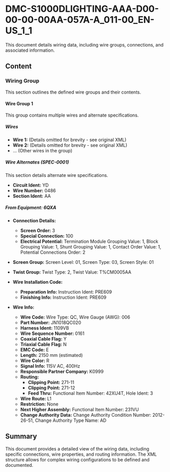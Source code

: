# DMC-S1000DLIGHTING-AAA-D00-00-00-00AA-057A-A_011-00_EN-US_1_1

This document details wiring data, including wire groups, connections, and associated information.

## Content

### Wiring Group

This section outlines the defined wire groups and their contents.

#### Wire Group 1

This group contains multiple wires and alternate specifications.

##### Wires

*   **Wire 1:** (Details omitted for brevity - see original XML)
*   **Wire 2:** (Details omitted for brevity - see original XML)
*   ... (Other wires in the group)

##### Wire Alternates (SPEC-0001)

This section details alternate wire specifications.

*   **Circuit Ident:** YD
*   **Wire Number:** 0486
*   **Section Ident:** AA

##### From Equipment: 6QXA

*   **Connection Details:**
    *   **Screen Order:** 3
    *   **Special Connection:** 100
    *   **Electrical Potential:** Termination Module Grouping Value: 1, Block Grouping Value: 1, Shunt Grouping Value: 1, Contact Order Value: 1, Potential Connections Order: 2

*   **Screen Group:** Screen Level: 01, Screen Type: 03, Screen Style: 01

*   **Twist Group:** Twist Type: 2, Twist Value: T%CM0005AA

*   **Wire Installation Code:**
    *   **Preparation Info:** Instruction Ident: PRE609
    *   **Finishing Info:** Instruction Ident: PRE609

*   **Wire Info:**
    *   **Wire Code:** Wire Type: QC, Wire Gauge (AWG): 006
    *   **Part Number:** JN1018QC020
    *   **Harness Ident:** 1109VB
    *   **Wire Sequence Number:** 0161
    *   **Coaxial Cable Flag:** Y
    *   **Triaxial Cable Flag:** N
    *   **EMC Code:** E
    *   **Length:** 2150 mm (estimated)
    *   **Wire Color:** R
    *   **Signal Info:** 115V AC, 400Hz
    *   **Responsible Partner Company:** K0999
    *   **Routing:**
        *   **Clipping Point:** 271-11
        *   **Clipping Point:** 271-12
        *   **Feed Thru:** Functional Item Number: 42XU4T, Hole Ident: 3
    *   **Wire Route:** L1
    *   **Restriction:** None
    *   **Next Higher Assembly:** Functional Item Number: 231VU
    *   **Change Authority Data:** Change Authority Condition Number: 2012-26-51, Change Authority Type Name: AD

## Summary

This document provides a detailed view of the wiring data, including specific connections, wire properties, and routing information. The XML structure allows for complex wiring configurations to be defined and documented.